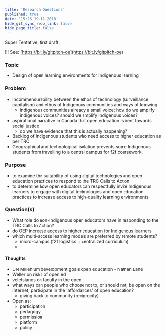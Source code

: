 ```yaml
---
title: 'Research Questions'
published: true
date: '15:26 19-11-2018'
hide_git_sync_repo_link: false
hide_page_title: false
---
```


Super Tentative, first draft.

!!! See: [https://bit.ly/gitpitch-oe](https://bit.ly/gitpitch-oe)

### Topic

- Design of open learning environments for Indigenous learning

### Problem

- incommensurability between the ethos of technology (surveillance capitalism) and ethos of Indigenous communities and ways of knowing
  - indigenous communities already a small voice; how do we amplify indigenous voices? should we amplify indigenous voices?
- aspirational narrative in Canada that open education is bent towards social justice
  - do we have evidence that this is actually happening?
- Backlog of Indigenous students who need access to higher education as per TRC
- Geographical and technological isolation prevents some Indigenous students from travelling to a central campus for f2f coursework.

### Purpose

- to examine the suitability of using digital technologies and open education practices to respond to the TRC Calls to Action
- to determine how open educators can respectfully invite Indigenous learners to engage with digital technologies and open education practices to increase access to high-quality learning environments

### Question(s)

- What role do non-Indigenous open educators have in responding to the TRC Calls to Action?
- do OEP increase access to higher education for Indigenous learners
- which multi-access learning models are preferred by remote students?
  - micro-campus (f2f logistics + centralized curriculum)
  -

#### Thoughts

- UN Millenium development goals open education - Nathan Lane
- Weller on risks of open ed
- veletsianos on faculty in the open
- what ways can people who choose not to, or should not, be open on the internet, participate in the 'affordances' of open education?
  - giving back to community (reciprocity)
- Open as:
  - participation
  - pedagogy
  - permission
  - platform
  - policy
